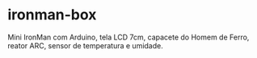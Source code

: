 # ironman-box
Mini IronMan com Arduino, tela LCD 7cm, capacete do Homem de Ferro, reator ARC, sensor de temperatura e umidade.
